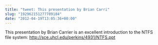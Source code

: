 ```yaml
---
title: "tweet: This presentation by Brian Carri"
slug: "192962151277789184"
date: "2012-04-19T13:05:36+00:00"
---
```

This presentation by Brian Carrier is an excellent introduction to the NTFS file system: http://sce.uhcl.edu/perkins/4931/NTFS.ppt